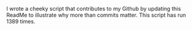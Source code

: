 I wrote a cheeky script that contributes to my Github by updating this ReadMe to illustrate why more than commits matter. This script has run 1389 times.